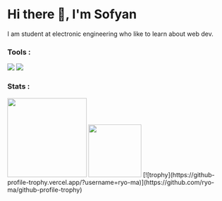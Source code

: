 # Hi there 👋, I'm Sofyan

I am student at electronic engineering who like to learn about web dev.

### Tools :
<p>
    <img src="https://img.shields.io/badge/Text%20Editor-Visual%20Studio%20Code-blue?&logo=visual%20studio%20code&logoColor=blue" />
    <img src="https://gpvc.arturio.dev/sofyan-rs" />
</p>

### Stats :
<img height="180em" src="https://github-readme-stats.vercel.app/api?username=sofyan-rs&show_icons=true&hide_border=true&&count_private=true&include_all_commits=true" />
<img src="https://github-readme-stats.vercel.app/api/top-langs/?username=sofyan-rs&layout=compact" height=120 />
[![trophy](https://github-profile-trophy.vercel.app/?username=ryo-ma)](https://github.com/ryo-ma/github-profile-trophy)

<!--
**sofyan-rs/sofyan-rs** is a ✨ _special_ ✨ repository because its `README.md` (this file) appears on your GitHub profile.

Here are some ideas to get you started:

- 🔭 I’m currently working on ...
- 🌱 I’m currently learning ...
- 👯 I’m looking to collaborate on ...
- 🤔 I’m looking for help with ...
- 💬 Ask me about ...
- 📫 How to reach me: ...
- 😄 Pronouns: ...
- ⚡ Fun fact: ...
-->
